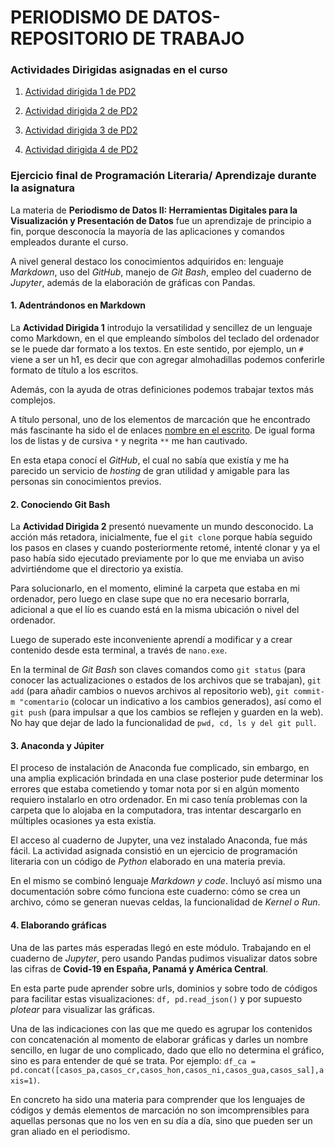 
# PERIODISMO DE DATOS-REPOSITORIO DE TRABAJO

### Actividades Dirigidas asignadas en el curso

1. [Actividad dirigida 1 de PD2](ad1.md)

2. [Actividad dirigida 2 de PD2](ad2.md)

3. [Actividad dirigida 3 de PD2](ad3.md)

4. [Actividad dirigida 4 de PD2](api-covid-pandas.md)


###  Ejercicio final de Programación Literaria/ Aprendizaje durante la asignatura

La materia de **Periodismo de Datos II: Herramientas  Digitales para la Visualización y Presentación de Datos** fue un aprendizaje de principio a fin, porque desconocía la mayoría de las aplicaciones y comandos  empleados durante el curso.

A nivel general destaco los conocimientos adquiridos en: lenguaje *Markdown*, uso del *GitHub*, manejo de *Git Bash*, empleo del cuaderno  de *Jupyter*, además de la elaboración de gráficas con  Pandas.

#### 1. Adentrándonos en Markdown
La **Actividad Dirigida 1** introdujo la versatilidad y sencillez de un lenguaje como Markdown, en el que empleando  símbolos del teclado del ordenador se le puede dar formato a los textos. En este sentido, por ejemplo, un `#` viene a ser un h1, es decir que con agregar almohadillas podemos conferirle formato de título a los escritos.

Además, con la ayuda de otras definiciones  podemos trabajar textos más complejos.

A título personal, uno de los elementos de marcación que he encontrado más fascinante ha sido el de enlaces [nombre en el escrito](link). De igual forma los de listas y de cursiva `*` y negrita `**` me han cautivado.

En esta etapa conocí el *GitHub*, el cual no sabía que existía y me ha parecido un servicio de *hosting* de gran utilidad y amigable para las personas sin conocimientos previos.

#### 2. Conociendo Git Bash
La **Actividad Dirigida 2** presentó nuevamente un mundo desconocido. La acción más retadora, inicialmente, fue el `git clone` porque había seguido los pasos en clases y cuando posteriormente retomé, intenté clonar y ya el paso había sido ejecutado previamente por lo que me enviaba un aviso advirtiéndome que el directorio ya existía.

Para solucionarlo, en el momento, eliminé la carpeta que estaba en mi ordenador, pero luego en clase  supe que no era necesario borrarla, adicional a que  el lío es cuando está en la misma ubicación o nivel del ordenador. 

Luego de superado este inconveniente aprendí a modificar y a  crear contenido desde esta terminal, a través de `nano.exe`.

En la terminal de *Git Bash* son claves comandos como `git status` (para conocer las actualizaciones o estados de los archivos que se trabajan), `git add` (para añadir cambios o nuevos archivos al repositorio web), `git commit-m "comentario` (colocar un indicativo a los cambios generados), así como el `git push` (para impulsar a que los cambios se reflejen y guarden en la web). No hay que dejar de lado la funcionalidad de  `pwd, cd, ls y del git pull`.

#### 3. Anaconda y Júpiter
El proceso de instalación de Anaconda fue complicado, sin embargo, en una amplia explicación brindada en una clase  posterior pude determinar los errores que estaba cometiendo y tomar nota por si en algún momento requiero instalarlo en otro ordenador. En mi caso tenía problemas con la carpeta que lo alojaba en la computadora, tras intentar descargarlo en múltiples ocasiones ya esta existía.

El acceso al cuaderno de Jupyter, una vez instalado Anaconda, fue más fácil. La actividad asignada consistió en un ejercicio de programación literaria con un código de *Python*  elaborado en una materia previa.  

En el mismo se combinó lenguaje *Markdown y code*. Incluyó así mismo una documentación sobre cómo funciona este cuaderno: cómo se crea un archivo, cómo se generan nuevas celdas, la funcionalidad de *Kernel o Run*.

#### 4. Elaborando gráficas
Una de las partes más esperadas llegó en este módulo. Trabajando en el cuaderno de *Jupyter*, pero usando Pandas pudimos visualizar datos sobre las cifras de **Covid-19 en España, Panamá y América Central**.

En esta parte pude aprender sobre urls, dominios y sobre todo de códigos para facilitar estas visualizaciones: `df, pd.read_json()` y por supuesto *plotear* para visualizar las gráficas. 

Una de las indicaciones con las que me quedo es agrupar los contenidos con concatenación al momento de elaborar gráficas y darles un nombre sencillo, en lugar de uno complicado, dado que ello  no determina el gráfico, sino es para entender de qué se trata. Por ejemplo: `df_ca = pd.concat([casos_pa,casos_cr,casos_hon,casos_ni,casos_gua,casos_sal],axis=1)`.

En concreto ha sido una materia para comprender que los lenguajes de códigos  y demás elementos de marcación no son imcomprensibles para aquellas personas que no los ven en su día a día, sino que pueden ser un gran aliado en el periodismo.








